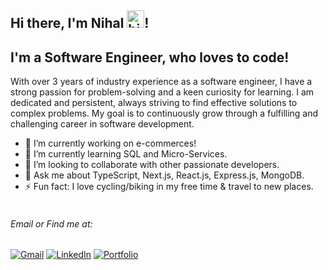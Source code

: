 ## Hi there, I'm Nihal <img src="https://user-images.githubusercontent.com/1303154/88677602-1635ba80-d120-11ea-84d8-d263ba5fc3c0.gif" width="28px" alt="hi">!

## I'm a Software Engineer, who loves to code!

With over 3 years of industry experience as a software engineer, I have a strong passion for problem-solving and a keen curiosity for learning. I am dedicated and persistent, always striving to find effective solutions to complex problems. My goal is to continuously grow through a fulfilling and challenging career in software development.

- 🔭 I’m currently working on e-commerces!
- 🌱 I’m currently learning SQL and Micro-Services.
- 👯 I’m looking to collaborate with other passionate developers.
- 💬 Ask me about TypeScript, Next.js, React.js, Express.js, MongoDB.
- ⚡ Fun fact: I love cycling/biking in my free time & travel to new places.
  <br /> <br />

###### Email or Find me at:

[![Gmail](https://img.shields.io/badge/Gmail-D14836?style=for-the-badge&logo=gmail&logoColor=white)](mailto:nihaltowfiq@gmail.com 'nihaltowfiq@gmail.com') [![LinkedIn](https://img.shields.io/badge/linkedin-%230077B5.svg?style=for-the-badge&logo=linkedin&logoColor=white)](https://www.linkedin.com/in/nihaltowfiq/) [![Portfolio](https://img.shields.io/badge/Portfolio-255E63?style=for-the-badge&logo=About.me&logoColor=white)](https://nihal.netlify.app/ 'https://nihal.netlify.app/')
